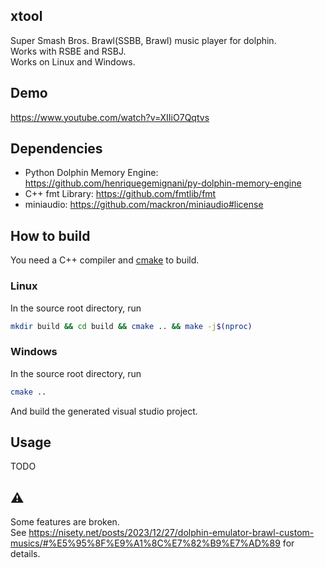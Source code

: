 ## xtool
Super Smash Bros. Brawl(SSBB, Brawl) music player for dolphin.  
Works with RSBE and RSBJ.  
Works on Linux and Windows.

## Demo
https://www.youtube.com/watch?v=XIIiO7Qqtvs

## Dependencies
* Python Dolphin Memory Engine: https://github.com/henriquegemignani/py-dolphin-memory-engine
* C++ fmt Library: https://github.com/fmtlib/fmt
* miniaudio: https://github.com/mackron/miniaudio#license

## How to build
You need a C++ compiler and [cmake](https://cmake.org/download/) to build.

### Linux
In the source root directory, run
```bash
mkdir build && cd build && cmake .. && make -j$(nproc)
```

### Windows
In the source root directory, run
```bash
cmake ..
```
And build the generated visual studio project.

## Usage
TODO

## ⚠️
Some features are broken.  
See https://nisety.net/posts/2023/12/27/dolphin-emulator-brawl-custom-musics/#%E5%95%8F%E9%A1%8C%E7%82%B9%E7%AD%89 for details.
